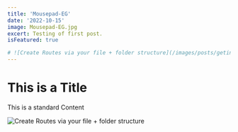 ```yaml
---
title: 'Mousepad-EG'
date: '2022-10-15'
image: Mousepad-EG.jpg
excert: Testing of first post.
isFeatured: true

# ![Create Routes via your file + folder structure](/images/posts/geting-started/getting-started-nextjs.png)
---
```

# This is a Title
This is a standard Content

![Create Routes via your file + folder structure](Mousepad-EG.jpg)